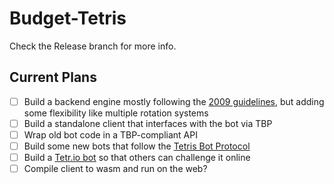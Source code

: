 # Budget-Tetris

Check the Release branch for more info.

## Current Plans

- [ ] Build a backend engine mostly following the [2009 guidelines](https://tetris.fandom.com/wiki/Tetris_Guideline), but adding some flexibility like multiple rotation systems
- [ ] Build a standalone client that interfaces with the bot via TBP
- [ ] Wrap old bot code in a TBP-compliant API
- [ ] Build some new bots that follow the [Tetris Bot Protocol](https://github.com/tetris-bot-protocol/tbp-spec)
- [ ] Build a [Tetr.io bot](https://github.com/Poyo-SSB/tetrio-bot-docs) so that others can challenge it online
- [ ] Compile client to wasm and run on the web?
